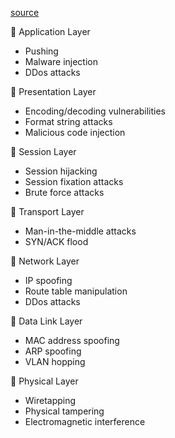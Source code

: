 [source](https://www.linkedin.com/posts/alexxubyte_systemdesign-coding-interviewtips-activity-7157775692909133824-uhmK?utm_source=share&utm_medium=member_desktop)

🔹 Application Layer 
- Pushing 
- Malware injection 
- DDos attacks 
 
🔹 Presentation Layer 
- Encoding/decoding vulnerabilities 
- Format string attacks 
- Malicious code injection 
 
🔹 Session Layer 
- Session hijacking 
- Session fixation attacks 
- Brute force attacks 
 
🔹 Transport Layer 
- Man-in-the-middle attacks 
- SYN/ACK flood 
 
🔹 Network Layer 
- IP spoofing 
- Route table manipulation 
- DDos attacks 
 
🔹 Data Link Layer 
- MAC address spoofing 
- ARP spoofing 
- VLAN hopping 
 
🔹 Physical Layer 
- Wiretapping 
- Physical tampering 
- Electromagnetic interference 
